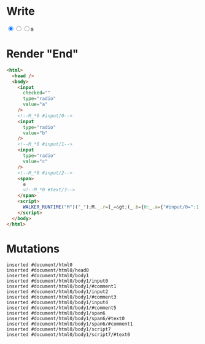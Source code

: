 # Write
  <input value=a checked type=radio><!--M_*0 #input/0--><input value=b type=radio><!--M_*0 #input/1--><input value=c type=radio><!--M_*0 #input/2--><span>a<!--M_*0 #text/3--></span><script>WALKER_RUNTIME("M")("_");M._.r=[_=>(_.b={0:_.a={"#input/0=":1,"#input/1=":1,"#input/2=":1}},_.a["#input/0;"]=_._["packages/translator-tags/src/__tests__/fixtures/controllable-checked-value/template.marko_0/checkedValueChange"](_.a),_.a["#input/1;"]=_._["packages/translator-tags/src/__tests__/fixtures/controllable-checked-value/template.marko_0/checkedValueChange_0"](_.a),_.a["#input/2;"]=_._["packages/translator-tags/src/__tests__/fixtures/controllable-checked-value/template.marko_0/checkedValueChange_0"](_.a),_.b),0,"packages/translator-tags/src/__tests__/fixtures/controllable-checked-value/template.marko_0",0];M._.w()</script>


# Render "End"
```html
<html>
  <head />
  <body>
    <input
      checked=""
      type="radio"
      value="a"
    />
    <!--M_*0 #input/0-->
    <input
      type="radio"
      value="b"
    />
    <!--M_*0 #input/1-->
    <input
      type="radio"
      value="c"
    />
    <!--M_*0 #input/2-->
    <span>
      a
      <!--M_*0 #text/3-->
    </span>
    <script>
      WALKER_RUNTIME("M")("_");M._.r=[_=&gt;(_.b={0:_.a={"#input/0=":1,"#input/1=":1,"#input/2=":1}},_.a["#input/0;"]=_._["packages/translator-tags/src/__tests__/fixtures/controllable-checked-value/template.marko_0/checkedValueChange"](_.a),_.a["#input/1;"]=_._["packages/translator-tags/src/__tests__/fixtures/controllable-checked-value/template.marko_0/checkedValueChange_0"](_.a),_.a["#input/2;"]=_._["packages/translator-tags/src/__tests__/fixtures/controllable-checked-value/template.marko_0/checkedValueChange_0"](_.a),_.b),0,"packages/translator-tags/src/__tests__/fixtures/controllable-checked-value/template.marko_0",0];M._.w()
    </script>
  </body>
</html>
```

# Mutations
```
inserted #document/html0
inserted #document/html0/head0
inserted #document/html0/body1
inserted #document/html0/body1/input0
inserted #document/html0/body1/#comment1
inserted #document/html0/body1/input2
inserted #document/html0/body1/#comment3
inserted #document/html0/body1/input4
inserted #document/html0/body1/#comment5
inserted #document/html0/body1/span6
inserted #document/html0/body1/span6/#text0
inserted #document/html0/body1/span6/#comment1
inserted #document/html0/body1/script7
inserted #document/html0/body1/script7/#text0
```